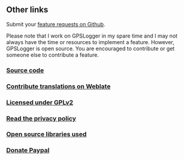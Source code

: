 ## Other links
Submit your [feature requests on Github](https://github.com/mendhak/gpslogger/issues).

Please note that I work on GPSLogger in my spare time and I may not always have the time or resources to implement a feature. However, GPSLogger is open source. You are encouraged to contribute or get someone else to contribute a feature.


### [Source code](https://github.com/mendhak/gpslogger/)

### [Contribute translations on Weblate](https://hosted.weblate.org/engage/gpslogger/)

### [Licensed under GPLv2](license.html)

### [Read the privacy policy](privacypolicy.html)

### [Open source libraries used](opensource.html)

### [Donate Paypal](https://paypal.me/mendhak/)
